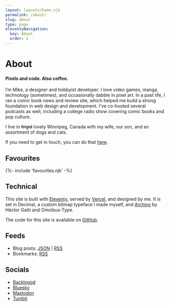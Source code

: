 ```yaml
---
layout: layouts/home.njk
permalink: /about/
slug: about
type: page
eleventyNavigation:
  key: About
  order: 1
---
```


# About

#### Pixels and code. Also coffee.

I’m Mike, a designer and hobbyist developer. I love video games, manga, technology (sometimes), and occasionally dabble in pixel art. In a past life, I ran a comic book news and review site, which helped me build a strong foundation in web design and development. I’ve co-hosted several podcasts as well, including a college radio show covering comic books and pop culture.

I live in ~~frigid~~ lovely Winnipeg, Canada with my wife, our son, and an assortment of dogs and cats.

If you need to get in touch, you can do that <a href="mailto:contact@crashthearcade.com">here</a>.

## Favourites

<div class="favourites-block">
	{%- include 'favourites.njk' -%}
</div>

## Technical

This site is built with [Eleventy](https://11ty.dev), served by [Vercel](https://vercel.com), and designed by me. It is set in Decimal, a custom bitmap typeface I made myself, and [Archivo](https://www.omnibus-type.com/fonts/archivo/) by Héctor Gatti and Omnibus-Type.

The code for this site is available on [GitHub](https://github.com/heymikehaynes/crashthearcade).

## Feeds

* Blog posts: [JSON](/feed/feed.json) | [RSS](/feed/feed.xml)
* Bookmarks: [RSS](https://raindrop.io/collection/50048104/feed)

## Socials

* [Backloggd](https://www.backloggd.com/u/crashthearcade)
* [Bluesky](https://bsky.app/profile/crashthearcade.com)
* [Mastodon](https://mastodon.social/@crashthearcade)
* [Tumblr](https://www.tumblr.com/crashthearcade)
